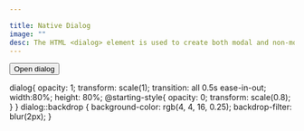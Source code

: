 ```yaml
---

title: Native Dialog
image: ""
desc: The HTML <dialog> element is used to create both modal and non-modal dialog boxes. Modal dialog boxes interrupt interaction with the rest of the page being inert, while non-modal dialog boxes allow interaction with the rest of the page. 
---
```



<html-code>
<button onclick="window.dialog.showModal();">Open dialog</button>
<dialog id="dialog">
    <p>I'm a native dialog.</p>
    <form method="dialog">
    <button>Close</button>
    </form>
</dialog>
</html-code>

<css-code>

dialog{
  opacity: 1;
  transform: scale(1);
  transition: all 0.5s ease-in-out;
  width:80%;
  height: 80%;
  @starting-style{
    opacity: 0;
    transform: scale(0.8);
  }
}
 dialog::backdrop {
    background-color: rgb(4, 4, 16, 0.25);
    backdrop-filter: blur(2px);
}

</css-code>

